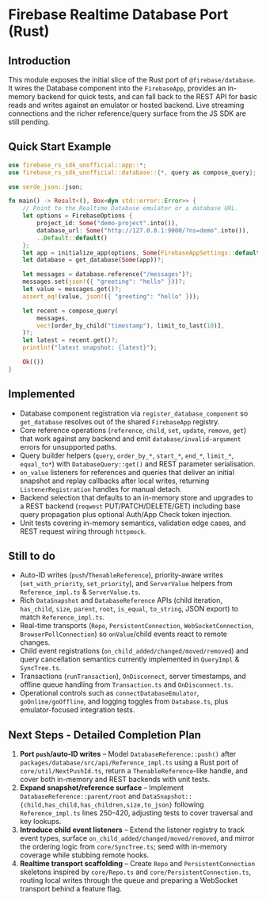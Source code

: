 # Firebase Realtime Database Port (Rust)

## Introduction
This module exposes the initial slice of the Rust port of `@firebase/database`.
It wires the Database component into the `FirebaseApp`, provides an in-memory
backend for quick tests, and can fall back to the REST API for basic reads and
writes against an emulator or hosted backend. Live streaming connections and the
richer reference/query surface from the JS SDK are still pending.

## Quick Start Example
```rust
use firebase_rs_sdk_unofficial::app::*;
use firebase_rs_sdk_unofficial::database::{*, query as compose_query};

use serde_json::json;

fn main() -> Result<(), Box<dyn std::error::Error>> {
    // Point to the Realtime Database emulator or a database URL.
    let options = FirebaseOptions {
        project_id: Some("demo-project".into()),
        database_url: Some("http://127.0.0.1:9000/?ns=demo".into()),
        ..Default::default()
    };
    let app = initialize_app(options, Some(FirebaseAppSettings::default()))?;
    let database = get_database(Some(app))?;

    let messages = database.reference("/messages")?;
    messages.set(json!({ "greeting": "hello" }))?;
    let value = messages.get()?;
    assert_eq!(value, json!({ "greeting": "hello" }));

    let recent = compose_query(
        messages,
        vec![order_by_child("timestamp"), limit_to_last(10)],
    )?;
    let latest = recent.get()?;
    println!("latest snapshot: {latest}");

    Ok(())
}
```

## Implemented
- Database component registration via `register_database_component` so `get_database` resolves out of the shared `FirebaseApp` registry.
- Core reference operations (`reference`, `child`, `set`, `update`, `remove`, `get`) that work against any backend and emit `database/invalid-argument` errors for unsupported paths.
- Query builder helpers (`query`, `order_by_*`, `start_*`, `end_*`, `limit_*`, `equal_to*`) with `DatabaseQuery::get()` and REST parameter serialisation.
- `on_value` listeners for references and queries that deliver an initial snapshot and replay callbacks after local writes, returning `ListenerRegistration` handles for manual detach.
- Backend selection that defaults to an in-memory store and upgrades to a REST backend (`reqwest` PUT/PATCH/DELETE/GET) including base query propagation plus optional Auth/App Check token injection.
- Unit tests covering in-memory semantics, validation edge cases, and REST request wiring through `httpmock`.

## Still to do
- Auto-ID writes (`push`/`ThenableReference`), priority-aware writes (`set_with_priority`, `set_priority`), and `ServerValue` helpers from `Reference_impl.ts` & `ServerValue.ts`.
- Rich `DataSnapshot` and `DatabaseReference` APIs (child iteration, `has_child`, `size`, `parent`, `root`, `is_equal`, `to_string`, JSON export) to match `Reference_impl.ts`.
- Real-time transports (`Repo`, `PersistentConnection`, `WebSocketConnection`, `BrowserPollConnection`) so `onValue`/child events react to remote changes.
- Child event registrations (`on_child_added/changed/moved/removed`) and query cancellation semantics currently implemented in `QueryImpl` & `SyncTree.ts`.
- Transactions (`runTransaction`), `OnDisconnect`, server timestamps, and offline queue handling from `Transaction.ts` and `OnDisconnect.ts`.
- Operational controls such as `connectDatabaseEmulator`, `goOnline/goOffline`, and logging toggles from `Database.ts`, plus emulator-focused integration tests.

## Next Steps - Detailed Completion Plan
1. **Port `push`/auto-ID writes** – Model `DatabaseReference::push()` after `packages/database/src/api/Reference_impl.ts` using a Rust port of `core/util/NextPushId.ts`, return a `ThenableReference`-like handle, and cover both in-memory and REST backends with unit tests.
2. **Expand snapshot/reference surface** – Implement `DatabaseReference::parent/root` and `DataSnapshot::{child,has_child,has_children,size,to_json}` following `Reference_impl.ts` lines 250-420, adjusting tests to cover traversal and key lookups.
3. **Introduce child event listeners** – Extend the listener registry to track event types, surface `on_child_added/changed/moved/removed`, and mirror the ordering logic from `core/SyncTree.ts`; seed with in-memory coverage while stubbing remote hooks.
4. **Realtime transport scaffolding** – Create `Repo` and `PersistentConnection` skeletons inspired by `core/Repo.ts` and `core/PersistentConnection.ts`, routing local writes through the queue and preparing a WebSocket transport behind a feature flag.
